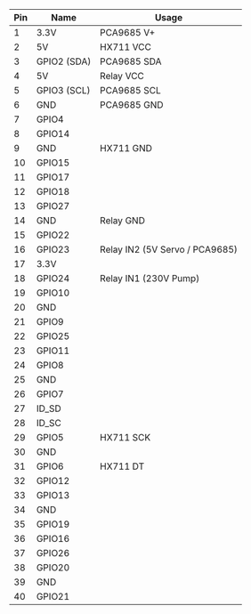 | Pin  | Name        | Usage                         |
|------|-------------|-------------------------------|
| 1    | 3.3V        | PCA9685 V+                    |
| 2    | 5V          | HX711 VCC                     |
| 3    | GPIO2 (SDA) | PCA9685 SDA                   |
| 4    | 5V          | Relay VCC                     |
| 5    | GPIO3 (SCL) | PCA9685 SCL                   |
| 6    | GND         | PCA9685 GND                   |
| 7    | GPIO4       |                               |
| 8    | GPIO14      |                               |
| 9    | GND         | HX711 GND                     |
| 10   | GPIO15      |                               |
| 11   | GPIO17      |                               |
| 12   | GPIO18      |                               |
| 13   | GPIO27      |                               |
| 14   | GND         | Relay GND                     |
| 15   | GPIO22      |                               |
| 16   | GPIO23      | Relay IN2 (5V Servo / PCA9685)|
| 17   | 3.3V        |                               |
| 18   | GPIO24      | Relay IN1 (230V Pump)         |
| 19   | GPIO10      |                               |
| 20   | GND         |                               |
| 21   | GPIO9       |                               |
| 22   | GPIO25      |                               |
| 23   | GPIO11      |                               |
| 24   | GPIO8       |                               |
| 25   | GND         |                               |
| 26   | GPIO7       |                               |
| 27   | ID_SD       |                               |
| 28   | ID_SC       |                               |
| 29   | GPIO5       | HX711 SCK                     |
| 30   | GND         |                               |
| 31   | GPIO6       | HX711 DT                      |
| 32   | GPIO12      |                               |
| 33   | GPIO13      |                               |
| 34   | GND         |                               |
| 35   | GPIO19      |                               |
| 36   | GPIO16      |                               |
| 37   | GPIO26      |                               |
| 38   | GPIO20      |                               |
| 39   | GND         |                               |
| 40   | GPIO21      |                               |
